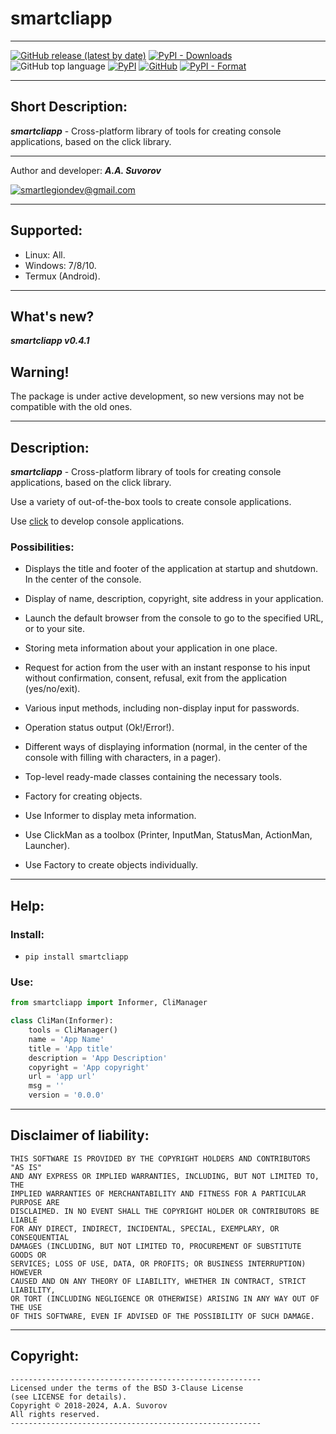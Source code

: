# smartcliapp

***

[![GitHub release (latest by date)](https://img.shields.io/github/v/release/smartlegionlab/smartcliapp)](https://github.com/smartlegionlab/smartcliapp/)
[![PyPI - Downloads](https://img.shields.io/pypi/dm/smartcliapp?label=pypi%20downloads)](https://pypi.org/project/smartcliapp/)
![GitHub top language](https://img.shields.io/github/languages/top/smartlegionlab/smartcliapp)
[![PyPI](https://img.shields.io/pypi/v/smartcliapp)](https://pypi.org/project/smartcliapp)
[![GitHub](https://img.shields.io/github/license/smartlegionlab/smartcliapp)](https://github.com/smartlegionlab/smartcliapp/blob/master/LICENSE)
[![PyPI - Format](https://img.shields.io/pypi/format/smartcliapp)](https://pypi.org/project/smartcliapp)

***

## Short Description:

___smartcliapp___ - Cross-platform library of tools for creating console applications, based on the click library.

***

Author and developer: ___A.A. Suvorov___

[![smartlegiondev@gmail.com](https://img.shields.io/static/v1?label=email:&message=smartlegiondev@gmail.com&color=blue)](mailto:smartlegiondev@gmail.com)

***

## Supported:

- Linux: All.
- Windows: 7/8/10.
- Termux (Android).

***

## What's new?

___smartcliapp v0.4.1___

## Warning!

The package is under active development, so new versions
may not be compatible with the old ones.

***

## Description:

___smartcliapp___ - Cross-platform library of tools for creating console applications, based on the click library.

Use a variety of out-of-the-box tools to create console applications.

Use [click](https://github.com/pallets/click) to develop console applications. 


### Possibilities:

- Displays the title and footer of the application at startup and shutdown. In the center of the console. 
- Display of name, description, copyright, site address in your application.
- Launch the default browser from the console to go to the specified URL, or to your site.
- Storing meta information about your application in one place. 
- Request for action from the user with an instant response to his input without confirmation, consent, refusal, exit from the application (yes/no/exit).
- Various input methods, including non-display input for passwords.
- Operation status output (Ok!/Error!).
- Different ways of displaying information (normal, in the center of the console with filling with characters, in a pager). 
- Top-level ready-made classes containing the necessary tools. 
- Factory for creating objects.

- Use Informer to display meta information.
- Use ClickMan as a toolbox (Printer, InputMan, StatusMan, ActionMan, Launcher).
- Use Factory to create objects individually.

***

## Help:

### Install:

- `pip install smartcliapp`

### Use:

```python
from smartcliapp import Informer, CliManager

class CliMan(Informer):
    tools = CliManager()
    name = 'App Name'
    title = 'App title'
    description = 'App Description'
    copyright = 'App copyright'
    url = 'app url'
    msg = ''
    version = '0.0.0'

```

***

## Disclaimer of liability:

    THIS SOFTWARE IS PROVIDED BY THE COPYRIGHT HOLDERS AND CONTRIBUTORS "AS IS"
    AND ANY EXPRESS OR IMPLIED WARRANTIES, INCLUDING, BUT NOT LIMITED TO, THE
    IMPLIED WARRANTIES OF MERCHANTABILITY AND FITNESS FOR A PARTICULAR PURPOSE ARE
    DISCLAIMED. IN NO EVENT SHALL THE COPYRIGHT HOLDER OR CONTRIBUTORS BE LIABLE
    FOR ANY DIRECT, INDIRECT, INCIDENTAL, SPECIAL, EXEMPLARY, OR CONSEQUENTIAL
    DAMAGES (INCLUDING, BUT NOT LIMITED TO, PROCUREMENT OF SUBSTITUTE GOODS OR
    SERVICES; LOSS OF USE, DATA, OR PROFITS; OR BUSINESS INTERRUPTION) HOWEVER
    CAUSED AND ON ANY THEORY OF LIABILITY, WHETHER IN CONTRACT, STRICT LIABILITY,
    OR TORT (INCLUDING NEGLIGENCE OR OTHERWISE) ARISING IN ANY WAY OUT OF THE USE
    OF THIS SOFTWARE, EVEN IF ADVISED OF THE POSSIBILITY OF SUCH DAMAGE.

***

## Copyright:
    --------------------------------------------------------
    Licensed under the terms of the BSD 3-Clause License
    (see LICENSE for details).
    Copyright © 2018-2024, A.A. Suvorov
    All rights reserved.
    --------------------------------------------------------